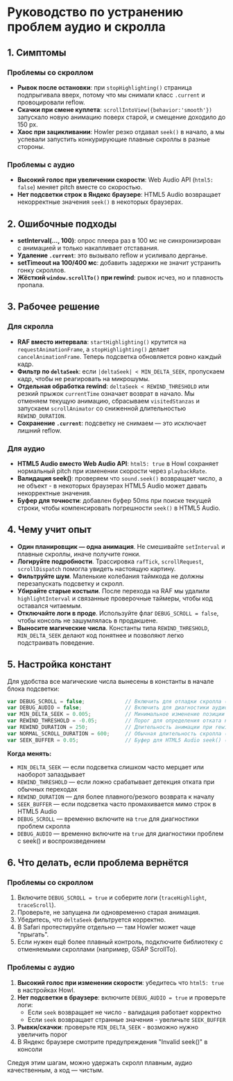 # Руководство по устранению проблем аудио и скролла

## 1. Симптомы

### Проблемы со скроллом
- **Рывок после остановки**: при `stopHighlighting()` страница подпрыгивала вверх, потому что мы снимали класс `.current` и провоцировали reflow.
- **Скачки при смене куплета**: `scrollIntoView({behavior:'smooth'})` запускало новую анимацию поверх старой, и смещение доходило до 150 px.
- **Хаос при зацикливании**: Howler резко отдавал `seek()` в начало, а мы успевали запустить конкурирующие плавные скроллы в разные стороны.

### Проблемы с аудио
- **Высокий голос при увеличении скорости**: Web Audio API (`html5: false`) меняет pitch вместе со скоростью.
- **Нет подсветки строк в Яндекс браузере**: HTML5 Audio возвращает некорректные значения `seek()` в некоторых браузерах.

## 2. Ошибочные подходы
- **setInterval(…, 100)**: опрос плеера раз в 100 мс не синхронизирован с анимацией и только накапливает отставания.
- **Удаление `.current`**: это вызывало reflow и усиливало дерганье.
- **setTimeout на 100/400 мс**: добавить задержки не значит устранить гонку скроллов.
- **Жёсткий `window.scrollTo()` при rewind**: рывок исчез, но и плавность пропала.

## 3. Рабочее решение

### Для скролла
- **RAF вместо интервала**: `startHighlighting()` крутится на `requestAnimationFrame`, а `stopHighlighting()` делает `cancelAnimationFrame`. Теперь подсветка обновляется ровно каждый кадр.
- **Фильтр по `deltaSeek`**: если `|deltaSeek| < MIN_DELTA_SEEK`, пропускаем кадр, чтобы не реагировать на микрошумы.
- **Отдельная обработка rewind**: `deltaSeek < REWIND_THRESHOLD` или резкий прыжок `currentTime` означает возврат в начало. Мы отменяем текущую анимацию, сбрасываем `visitedStanzas` и запускаем `scrollAnimator` со сниженной длительностью `REWIND_DURATION`.
- **Сохранение `.current`**: подсветку не снимаем — это исключает лишний reflow.

### Для аудио
- **HTML5 Audio вместо Web Audio API**: `html5: true` в Howl сохраняет нормальный pitch при изменении скорости через `playbackRate`.
- **Валидация seek()**: проверяем что `sound.seek()` возвращает число, а не объект - в некоторых браузерах HTML5 Audio может давать некорректные значения.
- **Буфер для точности**: добавлен буфер 50ms при поиске текущей строки, чтобы компенсировать погрешности `seek()` в HTML5 Audio.

## 4. Чему учит опыт
- **Один планировщик — одна анимация**. Не смешивайте `setInterval` и плавные скроллы, иначе получите гонки.
- **Логируйте подробности**. Трассировка `rafTick`, `scrollRequest`, `scrollDispatch` помогла увидеть настоящую картину.
- **Фильтруйте шум**. Маленькие колебания таймкода не должны перезапускать подсветку и скролл.
- **Убирайте старые костыли**. После перехода на RAF мы удалили `highlightInterval` и связанные проверочные таймеры, чтобы код оставался читаемым.
- **Отключайте логи в проде**. Используйте флаг `DEBUG_SCROLL = false`, чтобы консоль не зашумлялась в продакшене.
- **Выносите магические числа**. Константы типа `REWIND_THRESHOLD`, `MIN_DELTA_SEEK` делают код понятнее и позволяют легко подстраивать поведение.

## 5. Настройка констант

Для удобства все магические числа вынесены в константы в начале блока подсветки:

```javascript
var DEBUG_SCROLL = false;             // Включить для отладки скролла (логи в консоль)
var DEBUG_AUDIO = false;              // Включить для диагностики аудио (seek, rate, duration)
var MIN_DELTA_SEEK = 0.005;           // Минимальное изменение позиции для обновления
var REWIND_THRESHOLD = -0.05;         // Порог для определения отката назад
var REWIND_DURATION = 250;            // Длительность анимации при rewind (мс)
var NORMAL_SCROLL_DURATION = 600;     // Обычная длительность скролла (мс)
var SEEK_BUFFER = 0.05;               // Буфер для HTML5 Audio seek() (в highlightCurrentLine)
```

**Когда менять:**
- `MIN_DELTA_SEEK` — если подсветка слишком часто мерцает или наоборот запаздывает
- `REWIND_THRESHOLD` — если ложно срабатывает детекция отката при обычных переходах
- `REWIND_DURATION` — для более плавного/резкого возврата к началу
- `SEEK_BUFFER` — если подсветка часто промахивается мимо строк в HTML5 Audio
- `DEBUG_SCROLL` — временно включите на `true` для диагностики проблем скролла
- `DEBUG_AUDIO` — временно включите на `true` для диагностики проблем с seek() и воспроизведением

## 6. Что делать, если проблема вернётся

### Проблемы со скроллом
1. Включите `DEBUG_SCROLL = true` и соберите логи (`traceHighlight`, `traceScroll`).
2. Проверьте, не запущена ли одновременно старая анимация.
3. Убедитесь, что `deltaSeek` фильтруется корректно.
4. В Safari протестируйте отдельно — там Howler может чаще "прыгать".
5. Если нужен ещё более плавный контроль, подключите библиотеку с отменяемыми скроллами (например, GSAP ScrollTo).

### Проблемы с аудио
1. **Высокий голос при изменении скорости**: убедитесь что `html5: true` в настройках Howl.
2. **Нет подсветки в браузере**: включите `DEBUG_AUDIO = true` и проверьте логи:
   - Если `seek` возвращает не число - валидация работает корректно
   - Если `seek` возвращает странные значения - увеличьте `SEEK_BUFFER`
3. **Рывки/скачки**: проверьте `MIN_DELTA_SEEK` - возможно нужно увеличить порог
4. В Яндекс браузере смотрите предупреждения "Invalid seek()" в консоли

Следуя этим шагам, можно удержать скролл плавным, аудио качественным, а код — чистым.
